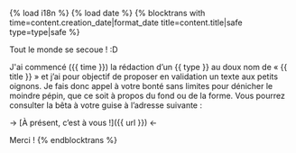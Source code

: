 {% load i18n %}
{% load date %}
{% blocktrans with time=content.creation_date|format_date title=content.title|safe type=type|safe %}

Tout le monde se secoue ! :D

J'ai commencé ({{ time }}) la rédaction d’un {{ type }} au doux nom
de « {{ title }} » et j’ai pour objectif de proposer en validation
un texte aux petits oignons. Je fais donc appel à votre bonté sans
limites pour dénicher le moindre pépin, que ce soit à propos
du fond ou de la forme. Vous pourrez consulter la bêta à votre guise à
l’adresse suivante :

-> [À présent, c’est à vous !]({{ url }}) <-

Merci !
{%  endblocktrans %}
